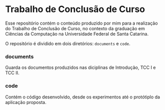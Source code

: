 # Trabalho de Conclusão de Curso


Esse repositório contém o conteúdo produzido por mim para a realização do Trabalho de Conclusão de Curso, no contexto da graduação em Ciências da Computação na Universidade Federal de Santa Catarina.

O repositório é dividido em dois diretórios: `documents` e `code`.


### documents

Guarda os documentos produzidos nas diciplinas de Introdução, TCC I e TCC II.

### code

Contém o código desenvolvido, desde os experimentos até o protótiplo da aplicação proposta.